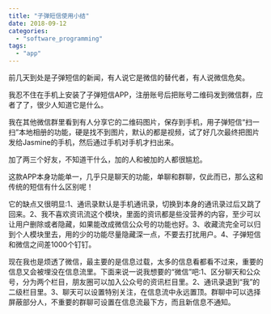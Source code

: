 ```yaml
---
title: "子弹短信使用小结"
date: 2018-09-12
categories: 
  - "software_programming"
tags: 
  - "app"
---
```


前几天到处是子弹短信的新闻，有人说它是微信的替代者，有人说微信危矣。

我忍不住在手机上安装了子弹短信APP，注册账号后把账号二维码发到微信群，应者了了，很少人知道它是什么。

我在其他微信群里看到有人分享它的二维码图片，保存到手机，用子弹短信“扫一扫”本地相册的功能，硬是找不到图片，默认的都是视频，试了好几次最终把图片发给Jasmine的手机，然后通过手机对手机才扫出来。

加了两三个好友，不知道干什么，加的人和被加的人都很尴尬。

这款APP本身功能单一，几乎只是聊天的功能，单聊和群聊，仅此而已，那么这和传统的短信有什么区别呢！

它的缺点又很明显:1、通讯录默认是手机通讯录，切换到本身的通讯录过后又跳了回来。2、我不喜欢资讯流这个模块，里面的资讯都是些没营养的内容，至少可以让用户删除或者隐藏，如果能改成微信公众号的功能也好。3、收藏流完全可以归到个人模块里去，用的少的功能尽量隐藏深一点，不要去打扰用户。4、子弹短信和微信之间差1000个钉钉。

现在我也是烦透了微信，最主要的是信息过载，太多的信息看都看不过来，重要的信息又会被埋没在信息流里。下面来说一说我想要的“微信”吧:1、区分聊天和公众号，分为两个栏目，朋友圈可以加入公众号的资讯栏目里。2、通讯录退到“我”的二级栏目里。3、聊天可以设置特别关注，在信息流中永远置顶。群聊中可以选择屏蔽部分人，不重要的群聊可设置在信息流最下方，而且新信息不通知。
